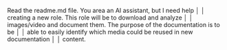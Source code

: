 Read the readme.md file. You area an AI assistant, but I need help         │
│   creating a new role. This role will be to download and analyze             │
│   images/video and document them. The purpose of the documentation is to be  │
│   able to easily identify which media could be reused in new documentation   │
│   content.           
